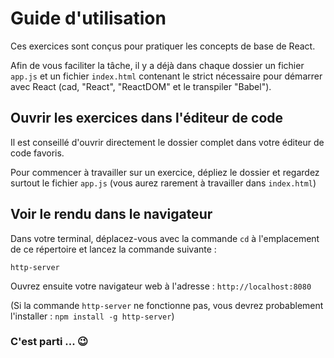 # Guide d'utilisation

Ces exercices sont conçus pour pratiquer les concepts de base de React.

Afin de vous faciliter la tâche, il y a déjà dans chaque dossier un fichier `app.js` et un fichier `index.html` contenant le strict nécessaire pour démarrer avec React (cad, "React", "ReactDOM" et le transpiler "Babel").

## Ouvrir les exercices dans l'éditeur de code

Il est conseillé d'ouvrir directement le dossier complet dans votre éditeur de code favoris.

Pour commencer à travailler sur un exercice, dépliez le dossier et regardez surtout le fichier `app.js` (vous aurez rarement à travailler dans `index.html`)

## Voir le rendu dans le navigateur

Dans votre terminal, déplacez-vous avec la commande `cd` à l'emplacement de ce répertoire et lancez la commande suivante :

`http-server`

Ouvrez ensuite votre navigateur web à l'adresse : `http://localhost:8080`

(Si la commande `http-server` ne fonctionne pas, vous devrez probablement l'installer : `npm install -g http-server`)

### C'est parti ... 😉